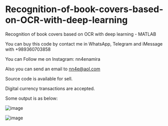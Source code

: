 # Recognition-of-book-covers-based-on-OCR-with-deep-learning
Recognition of book covers based on OCR with deep learning - MATLAB

You can buy this code by contact me in WhatsApp, Telegram and iMessage with +989360703858

You can Follow me on Instagram: nn4enamira

Also you can send an email to nn4e@aol.com

Source code is available for sell.

Digital currency transactions are accepted.

Some output is as below:

![image](https://github.com/user-attachments/assets/09f7e220-ad37-44ad-a315-4a0cca9e2f55)

![image](https://github.com/user-attachments/assets/c06f52d3-c25b-4020-ab81-df32a9fefe8f)


